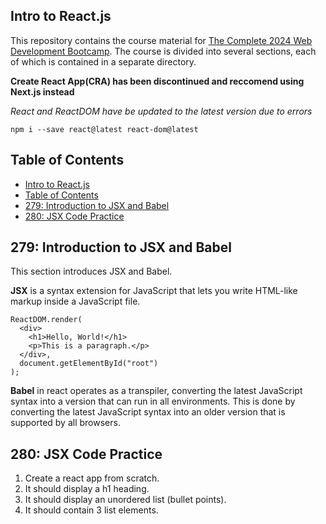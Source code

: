 ## Intro to React.js

This repository contains the course material for [The Complete 2024 Web Development Bootcamp](https://www.udemy.com/course/the-complete-web-development-bootcamp). The course is divided into several sections, each of which is contained in a separate directory.

**Create React App(CRA) has been discontinued and reccomend using Next.js instead**

_React and ReactDOM have be updated to the latest version due to errors_

`npm i --save react@latest react-dom@latest`

## Table of Contents

- [Intro to React.js](#intro-to-reactjs)
- [Table of Contents](#table-of-contents)
- [279: Introduction to JSX and Babel](#279-introduction-to-jsx-and-babel)
- [280: JSX Code Practice](#280-jsx-code-practice)

## 279: Introduction to JSX and Babel

This section introduces JSX and Babel.

**JSX** is a syntax extension for JavaScript that lets you write HTML-like markup inside a JavaScript file.

```
ReactDOM.render(
  <div>
    <h1>Hello, World!</h1>
    <p>This is a paragraph.</p>
  </div>,
  document.getElementById("root")
);
```

**Babel** in react operates as a transpiler, converting the latest JavaScript syntax into a version that can run in all environments. This is done by converting the latest JavaScript syntax into an older version that is supported by all browsers.

## 280: JSX Code Practice

1. Create a react app from scratch.
2. It should display a h1 heading.
3. It should display an unordered list (bullet points).
4. It should contain 3 list elements.
